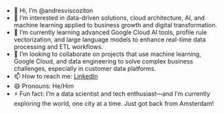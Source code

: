 - 👋 Hi, I’m @andresviscoziton  
- 👀 I’m interested in data-driven solutions, cloud architecture, AI, and machine learning applied to business growth and digital transformation.  
- 🌱 I’m currently learning advanced Google Cloud AI tools, profile rule vectorization, and large language models to enhance real-time data processing and ETL workflows.  
- 💞️ I’m looking to collaborate on projects that use machine learning, Google Cloud, and data engineering to solve complex business challenges, especially in customer data platforms.  
- 📫 How to reach me: [LinkedIn](https://www.linkedin.com/in/andres-visco-bonomo/)  
- 😄 Pronouns: He/Him  
- ⚡ Fun fact: I’m a data scientist and tech enthusiast—and I’m currently exploring the world, one city at a time. Just got back from Amsterdam!
